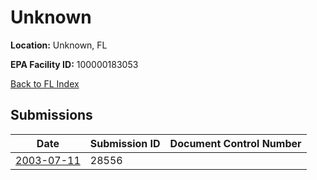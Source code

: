 # Unknown

**Location:** Unknown, FL

**EPA Facility ID:** 100000183053

[Back to FL Index](../../index.md)

## Submissions

| Date | Submission ID | Document Control Number |
|------|--------------|-------------------------|
| [2003-07-11](submissions/28556.md) | 28556 |  |
